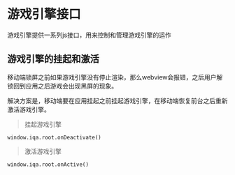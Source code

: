 # 游戏引擎接口

游戏引擎提供一系列js接口，用来控制和管理游戏引擎的运作

## 游戏引擎的挂起和激活

移动端锁屏之前如果游戏引擎没有停止渲染，那么webview会报错，之后用户解锁回到应用之后游戏会出现黑屏的现象。

解决方案是，移动端要在应用挂起之前挂起游戏引擎，在移动端恢复前台之后重新激活游戏引擎。

> 挂起游戏引擎
```
window.iqa.root.onDeactivate()
```

> 激活游戏引擎
```
window.iqa.root.onActive()
```
